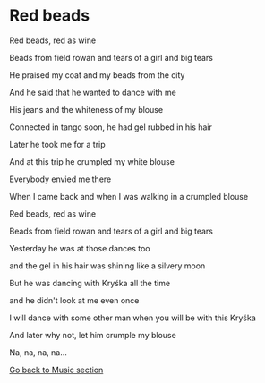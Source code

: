 
<h1>Red beads</h1>

<p>Red beads, red as wine</p>
<p>Beads from field rowan and tears of a girl and big tears</p>
 
<p>He praised my coat and my beads from the city</p>
<p>And he said that he wanted to dance with me</p>
<p>His jeans and the whiteness of my blouse</p>
<p>Connected in tango soon, he had gel rubbed in his hair</p>
 
<p>Later he took me for a trip</p>
<p>And at this trip he crumpled my white blouse</p>
<p>Everybody envied me there</p>
<p>When I came back and when I was walking in a crumpled blouse</p>
 
<p>Red beads, red as wine</p>
<p>Beads from field rowan and tears of a girl and big tears</p>
 
<p>Yesterday he was at those dances too</p>
<p>and the gel in his hair was shining like a silvery moon</p>
<p>But he was dancing with Kryśka all the time</p>
<p>and he didn't look at me even once</p>
 
<p>I will dance with some other man when you will be with this Kryśka</p>
<p>And later why not, let him crumple my blouse</p>
<p>Na, na, na, na...</p>

<p>
  <a style="float:left;" href="page6.html" class="btn2">Go back to Music section</a>
  </p>
  <div style="clear:both;"> </div>
